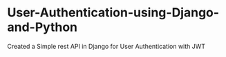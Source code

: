 # User-Authentication-using-Django-and-Python
Created a Simple rest API in Django  for User Authentication with JWT
